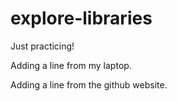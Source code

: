 # explore-libraries
Just practicing!

Adding a line from my laptop.

Adding a line from the github website.
